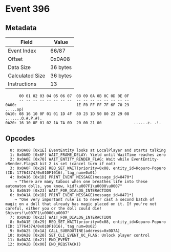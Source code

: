 # Event 396

## Metadata

| Field           | Value    |
|-----------------|----------|
| Event Index     | 66/87    |
| Offset          | 0x0A08   |
| Data Size       | 36 bytes |
| Calculated Size | 36 bytes |
| Instructions    | 13       |

```
      00 01 02 03 04 05 06 07  08 09 0A 0B 0C 0D 0E 0F
      -- -- -- -- -- -- -- --  -- -- -- -- -- -- -- --
0A00:                          1E F0 FF FF 7F 6F 70 29          .....op)
0A10: 08 16 10 0F 01 01 1D 4F  80 23 1D 50 80 23 29 08  .......O.#.P.#).
0A20: 16 10 0F 01 02 1A 7A 0D  20 00 21 00              ......z. .!.    
```

## Opcodes

```
  0: 0x0A08 [0x1E] EventEntity looks at LocalPlayer and starts talking
  1: 0x0A0D [0x6F] WAIT_FRAME_DELAY: Yield until WaitTime reaches zero
  2: 0x0A0E [0x70] WAIT_ENTITY_RENDER_FLAG: Wait while EventEntity->Render.Flags3 bit 2 is set (cancel turn if not)
  3: 0x0A0F [0x29] REQ_SET_WAIT(priority=0x08, entity_id=Kopuro-Popuro (ID: 17764374/0x010F1016), tag_num=0x01)
  4: 0x0A16 [0x1D] PRINT_EVENT_MESSAGE(message_id=8470*)
    → "There are many taboos when one breathes life into these automaton dolls, you know, kid?\u007F1\u0000\u0007"
  5: 0x0A19 [0x23] WAIT_FOR_DIALOG_INTERACTION
  6: 0x0A1A [0x1D] PRINT_EVENT_MESSAGE(message_id=8471*)
    → "One very important rule is to never cast a second batch of magic on a doll that already has magic placed on it. If you're not careful, either you or the doll could die! Shivers!\u007F1\u0000\u0007"
  7: 0x0A1D [0x23] WAIT_FOR_DIALOG_INTERACTION
  8: 0x0A1E [0x29] REQ_SET_WAIT(priority=0x08, entity_id=Kopuro-Popuro (ID: 17764374/0x010F1016), tag_num=0x02)
  9: 0x0A25 [0x1A] CALL_SUBROUTINE(address=0x0D7A)
 10: 0x0A28 [0x20] SET_CLI_EVENT_UC_FLAG: Unlock player control
 11: 0x0A2A [0x21] END_EVENT
 12: 0x0A2B [0x00] END_REQSTACK()
```

